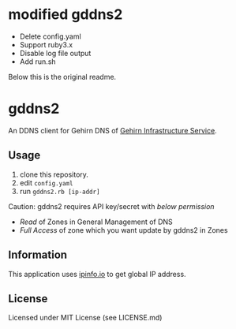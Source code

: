 # modified gddns2
- Delete config.yaml
- Support ruby3.x
- Disable log file output
- Add run.sh


Below this is the original readme.

# gddns2

An DDNS client for Gehirn DNS of [Gehirn Infrastructure Service](https://www.gehirn.jp/).

## Usage

1. clone this repository.
2. edit `config.yaml`
3. run `gddns2.rb [ip-addr]`

Caution: gddns2 requires API key/secret with *below permission*

- *Read* of Zones in General Management of DNS
- *Full Access* of zone which you want update by gddns2 in Zones

## Information

This application uses [ipinfo.io](http://ipinfo.io) to get global IP address.


## License

Licensed under MIT License (see LICENSE.md)
